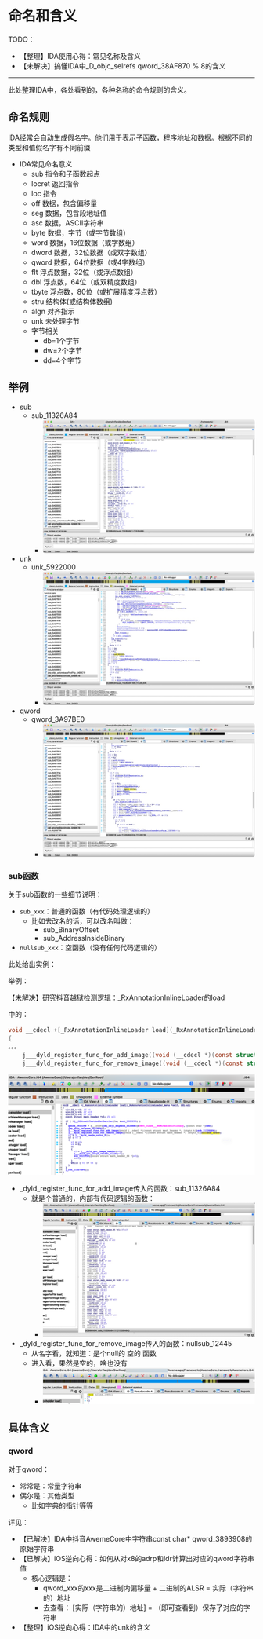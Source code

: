 # 命名和含义

TODO：

* 【整理】IDA使用心得：常见名称及含义
* 【未解决】搞懂IDA中_D_objc_selrefs qword_38AF870 % 8的含义

---

此处整理IDA中，各处看到的，各种名称的命令规则的含义。

## 命名规则

IDA经常会自动生成假名字。他们用于表示子函数，程序地址和数据。根据不同的类型和值假名字有不同前缀

* IDA常见命名意义
  * sub 指令和子函数起点
  * locret 返回指令
  * loc 指令
  * off 数据，包含偏移量
  * seg 数据，包含段地址值
  * asc 数据，ASCII字符串
  * byte 数据，字节（或字节数组）
  * word 数据，16位数据（或字数组）
  * dword 数据，32位数据（或双字数组）
  * qword 数据，64位数据（或4字数组）
  * flt 浮点数据，32位（或浮点数组）
  * dbl 浮点数，64位（或双精度数组）
  * tbyte 浮点数，80位（或扩展精度浮点数）
  * stru 结构体(或结构体数组)
  * algn 对齐指示
  * unk 未处理字节
  * 字节相关
    * db=1个字节
    * dw=2个字节
    * dd=4个字节

## 举例

* sub
  * sub_11326A84
    * ![ida_sub_example](../assets/img/ida_sub_example.jpg)
* unk
  * unk_5922000
    * ![ida_example_unk](../assets/img/ida_example_unk.jpg)
* qword
  * qword_3A97BE0
    * ![ida_example_qword](../assets/img/ida_example_qword.jpg)

### sub函数

关于sub函数的一些细节说明：

* `sub_xxx`：普通的函数（有代码处理逻辑的）
  * 比如去改名的话，可以改名叫做：
    * sub_BinaryOffset
    * sub_AddressInsideBinary
* `nullsub_xxx`：空函数（没有任何代码逻辑的）

此处给出实例：

举例：

【未解决】研究抖音越狱检测逻辑：_RxAnnotationInlineLoader的load

中的：

```c
void __cdecl +[_RxAnnotationInlineLoader load](_RxAnnotationInlineLoader_meta *self, SEL a2)
{
。。。
    j___dyld_register_func_for_add_image((void (__cdecl *)(const struct mach_header *, intptr_t))sub_11326A84);
    j___dyld_register_func_for_remove_image((void (__cdecl *)(const struct mach_header *, intptr_t))nullsub_12445);
```

![ida_sub_nullsub_example](../assets/img/ida_sub_nullsub_example.png)

* _dyld_register_func_for_add_image传入的函数：sub_11326A84
  * 就是个普通的，内部有代码逻辑的函数：
    * ![ida_sub_has_logic](../assets/img/ida_sub_has_logic.jpg)
* _dyld_register_func_for_remove_image传入的函数：nullsub_12445
  * 从名字看，就知道：是个null的 空的 函数
  * 进入看，果然是空的，啥也没有
    * ![ida_nullsub_empty](../assets/img/ida_nullsub_empty.png)

## 具体含义

### qword

对于qword：

* 常常是：常量字符串
* 偶尔是：其他类型
  * 比如字典的指针等等

详见：

* 【已解决】IDA中抖音AwemeCore中字符串const char* qword_3893908的原始字符串
* 【已解决】iOS逆向心得：如何从对x8的adrp和ldr计算出对应的qword字符串值
  * 核心逻辑是：
    * qword_xxx的xxx是二进制内偏移量 + 二进制的ALSR = 实际（字符串的）地址
    * 去查看： [实际（字符串的）地址] = （即可查看到）保存了对应的字符串
* 【整理】iOS逆向心得：IDA中的unk的含义
